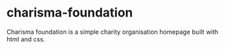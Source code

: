 # charisma-foundation
Charisma foundation is a simple charity organisation homepage built with html and css.
